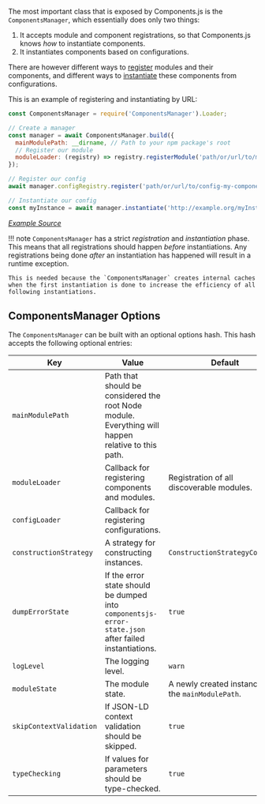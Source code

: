 The most important class that is exposed by Components.js is the `ComponentsManager`,
which essentially does only two things:

1. It accepts module and component registrations, so that Components.js knows _how_ to instantiate components.
2. It instantiates components based on configurations.

There are however different ways to [register](./registration/) modules and their components,
and different ways to [instantiate](./instantiation/) these components from configurations.

This is an example of registering and instantiating by URL:
```javascript
const ComponentsManager = require('ComponentsManager').Loader;

// Create a manager
const manager = await ComponentsManager.build({
  mainModulePath: __dirname, // Path to your npm package's root
  // Register our module
  moduleLoader: (registry) => registry.registerModule('path/or/url/to/my-module.jsonld'),
});

// Register our config
await manager.configRegistry.register('path/or/url/to/config-my-component.jsonld');

// Instantiate our config
const myInstance = await manager.instantiate('http://example.org/myInstance');
```

[_Example Source_](https://github.com/LinkedSoftwareDependencies/Examples-Components.js/tree/master/documentation/loading/loader)

!!! note
    `ComponentsManager` has a strict _registration_ and _instantiation_ phase.
    This means that all registrations should happen _before_ instantiations.
    Any registrations being done _after_ an instantiation has happened will result in a runtime exception.
    
    This is needed because the `ComponentsManager` creates internal caches when the first instantiation is done to increase the efficiency of all following instantiations.

## ComponentsManager Options

The `ComponentsManager` can be built with an optional options hash.
This hash accepts the following optional entries:

| Key                       | Value | Default |
| ------------------------- | ----- | ------- |
| `mainModulePath`          | Path that should be considered the root Node module. Everything will happen relative to this path. | |
| `moduleLoader`            | Callback for registering components and modules.| Registration of all discoverable modules. |
| `configLoader`            | Callback for registering configurations. | |
| `constructionStrategy`    | A strategy for constructing instances. | `ConstructionStrategyCommonJs` |
| `dumpErrorState`          | If the error state should be dumped into `componentsjs-error-state.json` after failed instantiations. | `true` |
| `logLevel`                | The logging level. | `warn` |
| `moduleState`             | The module state. | A newly created instances on the `mainModulePath`. |
| `skipContextValidation`   | If JSON-LD context validation should be skipped. | `true` |
| `typeChecking`            | If values for parameters should be type-checked. | `true` |
